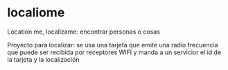 # localiome
Location me, localizame: encontrar personas o cosas

Proyecto para localizar: se usa una tarjeta que emite una radio frecuencia que puede ser recibida por receptores WIFI y manda a un servicior el id de la tarjeta y la localización
